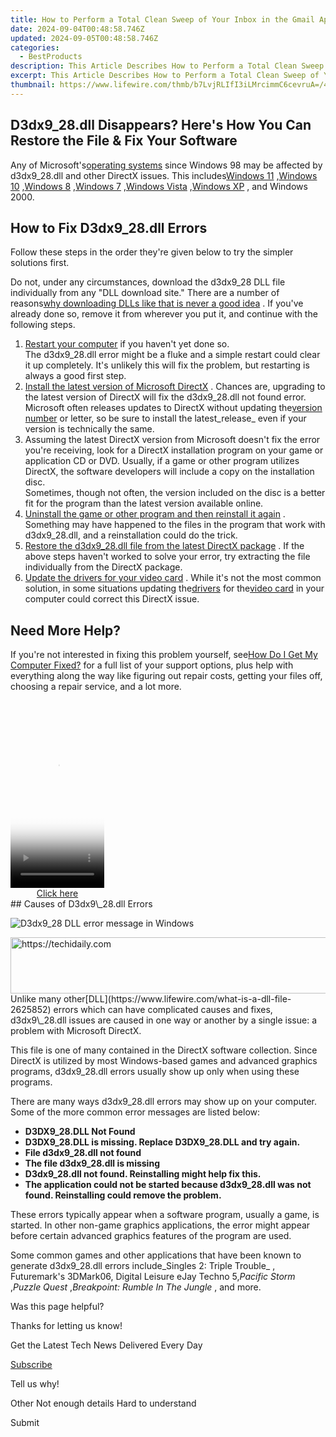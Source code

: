 ```yaml
---
title: How to Perform a Total Clean Sweep of Your Inbox in the Gmail App
date: 2024-09-04T00:48:58.746Z
updated: 2024-09-05T00:48:58.746Z
categories:
  - BestProducts
description: This Article Describes How to Perform a Total Clean Sweep of Your Inbox in the Gmail App
excerpt: This Article Describes How to Perform a Total Clean Sweep of Your Inbox in the Gmail App
thumbnail: https://www.lifewire.com/thmb/b7LvjRLIfI3iLMrcimmC6cevruA=/400x300/filters:no_upscale():max_bytes(150000):strip_icc():format(webp)/how-to-delete-all-emails-in-gmail-app-67f80efd675447e7b7675becc7cbbab1.jpg
---
```


## D3dx9_28.dll Disappears? Here's How You Can Restore the File & Fix Your Software
 Any of Microsoft's[operating systems](https://www.lifewire.com/operating-systems-2625912) since Windows 98 may be affected by d3dx9\_28.dll and other DirectX issues. This includes[Windows 11](https://www.lifewire.com/windows-11-5188930) ,[Windows 10](https://www.lifewire.com/windows-10-2626217) ,[Windows 8](https://www.lifewire.com/windows-8-2626235) ,[Windows 7](https://www.lifewire.com/windows-7-2626265) ,[Windows Vista](https://www.lifewire.com/windows-vista-2626311) ,[Windows XP](https://www.lifewire.com/windows-xp-2626354) , and Windows 2000.  

## How to Fix D3dx9\_28.dll Errors

 Follow these steps in the order they're given below to try the simpler solutions first.

 Do not, under any circumstances, download the d3dx9\_28 DLL file individually from any "DLL download site." There are a number of reasons[why downloading DLLs like that is never a good idea](https://www.lifewire.com/important-reasons-not-to-download-dll-files-2624455) . If you've already done so, remove it from wherever you put it, and continue with the following steps.

1. [Restart your computer](https://www.lifewire.com/how-to-reboot-a-computer-2624568) if you haven't yet done so.  
 The d3dx9\_28.dll error might be a fluke and a simple restart could clear it up completely. It's unlikely this will fix the problem, but restarting is always a good first step.
2. [Install the latest version of Microsoft DirectX](https://www.lifewire.com/how-to-download-install-directx-2624489) . Chances are, upgrading to the latest version of DirectX will fix the d3dx9\_28.dll not found error.  
 Microsoft often releases updates to DirectX without updating the[version number](https://www.lifewire.com/version-number-2626043) or letter, so be sure to install the latest_release_ even if your version is technically the same.
3. Assuming the latest DirectX version from Microsoft doesn't fix the error you're receiving, look for a DirectX installation program on your game or application CD or DVD. Usually, if a game or other program utilizes DirectX, the software developers will include a copy on the installation disc.  
 Sometimes, though not often, the version included on the disc is a better fit for the program than the latest version available online.
4. [Uninstall the game or other program and then reinstall it again](https://www.lifewire.com/what-is-the-proper-way-to-reinstall-a-software-program-2624478) . Something may have happened to the files in the program that work with d3dx9\_28.dll, and a reinstallation could do the trick.
5. [Restore the d3dx9_28.dll file from the latest DirectX package](https://www.lifewire.com/how-to-restore-a-missing-directx-dll-file-2624516) . If the above steps haven't worked to solve your error, try extracting the file individually from the DirectX package.
6. [Update the drivers for your video card](https://www.lifewire.com/how-to-update-drivers-in-windows-2619214) . While it's not the most common solution, in some situations updating the[drivers](https://www.lifewire.com/what-is-a-device-driver-2625796) for the[video card](https://www.lifewire.com/what-is-a-video-card-2618161) in your computer could correct this DirectX issue.

## Need More Help?

 If you're not interested in fixing this problem yourself, see[How Do I Get My Computer Fixed?](https://www.lifewire.com/how-do-i-get-my-computer-fixed-2625167) for a full list of your support options, plus help with everything along the way like figuring out repair costs, getting your files off, choosing a repair service, and a lot more.

<!-- affiliate ads begin -->
<span id="1770526">
					<video width="150" height="300" style="cursor:pointer"
           poster="//a.impactradius-go.com/display-clicktoplayimage/1770526.png"
           onclick="if(!this.playClicked){this.play();this.setAttribute('controls',true);this.playClicked=true;}">
	   <source src="//a.impactradius-go.com/display-ad/20702-1770526">
	   <img src="//a.impactradius-go.com/display-clicktoplayimage/1770526.png" style="border: none; height: 100%; width: 100%; object-fit: contain">
	</video>
	<div style="width:150px;text-align:center"><a href="javascript:window.open(decodeURIComponent('https%3A%2F%2Ftokenmetrics.sjv.io%2Fc%2F5597632%2F1770526%2F20702'), '_blank');void(0);">Click here</a></div>
</span>
<img height="0" width="0" src="https://imp.pxf.io/i/5597632/1770526/20702" style="position:absolute;visibility:hidden;" border="0" />
<!-- affiliate ads end -->
## Causes of D3dx9\_28.dll Errors

![D3dx9_28 DLL error message in Windows](https://www.lifewire.com/thmb/4lXiq7qPMh6UJ0GmonNi9HO--Uo=/1500x0/filters:no_upscale():max_bytes(150000):strip_icc():format(webp)/d3dx9-28-dll-error-message-39cb649ef848499cac4a704ee7a6982c.png)

<!-- affiliate ads begin -->
<a href="https://appsumo.8odi.net/c/5597632/2037359/7443" target="_top" id="2037359">
  <img src="//a.impactradius-go.com/display-ad/7443-2037359" border="0" alt="https://techidaily.com" width="728" height="90"/>
</a>
<img height="0" width="0" src="https://appsumo.8odi.net/i/5597632/2037359/7443" style="position:absolute;visibility:hidden;" border="0" />
<!-- affiliate ads end -->
 Unlike many other[DLL](https://www.lifewire.com/what-is-a-dll-file-2625852) errors which can have complicated causes and fixes, d3dx9\_28.dll issues are caused in one way or another by a single issue: a problem with Microsoft DirectX.

 This file is one of many contained in the DirectX software collection. Since DirectX is utilized by most Windows-based games and advanced graphics programs, d3dx9\_28.dll errors usually show up only when using these programs.

 There are many ways d3dx9\_28.dll errors may show up on your computer. Some of the more common error messages are listed below:

* **D3DX9\_28.DLL Not Found**
* **D3DX9\_28.DLL is missing. Replace D3DX9\_28.DLL and try again.**
* **File d3dx9\_28.dll not found**
* **The file d3dx9\_28.dll is missing**
* **D3dx9\_28.dll not found. Reinstalling might help fix this.**
* **The application could not be started because d3dx9\_28.dll was not found. Reinstalling could remove the problem.**

 These errors typically appear when a software program, usually a game, is started. In other non-game graphics applications, the error might appear before certain advanced graphics features of the program are used.

 Some common games and other applications that have been known to generate d3dx9\_28.dll errors include_Singles 2: Triple Trouble_ , Futuremark's 3DMark06, Digital Leisure eJay Techno 5,_Pacific Storm_ ,_Puzzle Quest_ ,_Breakpoint: Rumble In The Jungle_ , and more.

Was this page helpful?

Thanks for letting us know!

 Get the Latest Tech News Delivered Every Day

[Subscribe](https://www.lifewire.com/#)

Tell us why!

 Other  Not enough details  Hard to understand

 Submit

<ins class="adsbygoogle"
     style="display:block"
     data-ad-format="autorelaxed"
     data-ad-client="ca-pub-7571918770474297"
     data-ad-slot="1223367746"></ins>



<ins class="adsbygoogle"
     style="display:block"
     data-ad-client="ca-pub-7571918770474297"
     data-ad-slot="8358498916"
     data-ad-format="auto"
     data-full-width-responsive="true"></ins>


